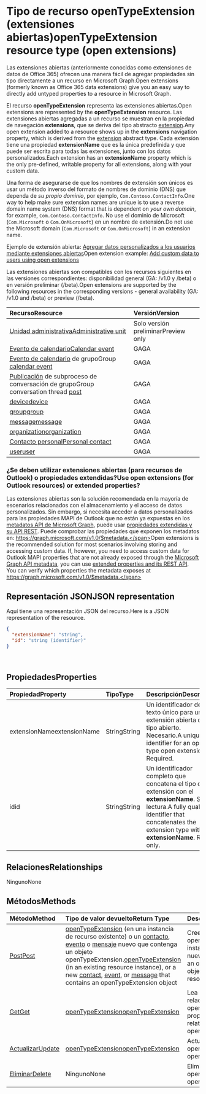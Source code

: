 # <a name="opentypeextension-resource-type-open-extensions"></a><span data-ttu-id="609a5-101">Tipo de recurso openTypeExtension (extensiones abiertas)</span><span class="sxs-lookup"><span data-stu-id="609a5-101">openTypeExtension resource type (open extensions)</span></span>

<span data-ttu-id="609a5-102">Las extensiones abiertas (anteriormente conocidas como extensiones de datos de Office 365) ofrecen una manera fácil de agregar propiedades sin tipo directamente a un recurso en Microsoft Graph.</span><span class="sxs-lookup"><span data-stu-id="609a5-102">Open extensions (formerly known as Office 365 data extensions) give you an easy way to directly add untyped properties to a resource in Microsoft Graph.</span></span> 

<span data-ttu-id="609a5-103">El recurso **openTypeExtension** representa las extensiones abiertas.</span><span class="sxs-lookup"><span data-stu-id="609a5-103">Open extensions are represented by the **openTypeExtension** resource.</span></span> <span data-ttu-id="609a5-104">Las extensiones abiertas agregadas a un recurso se muestran en la propiedad de navegación **extensions**, que se deriva del tipo abstracto [extension](extension.md).</span><span class="sxs-lookup"><span data-stu-id="609a5-104">Any open extension added to a resource shows up in the **extensions** navigation property, which is derived from the [extension](extension.md) abstract type.</span></span> <span data-ttu-id="609a5-105">Cada extensión tiene una propiedad **extensionName** que es la única predefinida y que puede ser escrita para todas las extensiones, junto con los datos personalizados.</span><span class="sxs-lookup"><span data-stu-id="609a5-105">Each extension has an **extensionName** property which is the only pre-defined, writable property for all extensions, along with your custom data.</span></span> 

<span data-ttu-id="609a5-106">Una forma de asegurarse de que los nombres de extensión son únicos es usar un método inverso del formato de nombres de dominio (DNS) que dependa de _su propio dominio_, por ejemplo, `Com.Contoso.ContactInfo`.</span><span class="sxs-lookup"><span data-stu-id="609a5-106">One way to help make sure extension names are unique is to use a reverse domain name system (DNS) format that is dependent on _your own domain_, for example, `Com.Contoso.ContactInfo`.</span></span> <span data-ttu-id="609a5-107">No use el dominio de Microsoft (`Com.Microsoft` o `Com.OnMicrosoft`) en un nombre de extensión.</span><span class="sxs-lookup"><span data-stu-id="609a5-107">Do not use the Microsoft domain (`Com.Microsoft` or `Com.OnMicrosoft`) in an extension name.</span></span>

<span data-ttu-id="609a5-108">Ejemplo de extensión abierta: [Agregar datos personalizados a los usuarios mediante extensiones abiertas](../../../concepts/extensibility_open_users.md)</span><span class="sxs-lookup"><span data-stu-id="609a5-108">Open extension example: [Add custom data to users using open extensions](../../../concepts/extensibility_open_users.md)</span></span>

<span data-ttu-id="609a5-109">Las extensiones abiertas son compatibles con los recursos siguientes en las versiones correspondientes: disponibilidad general (GA: /v1.0 y /beta) o en versión preliminar (/beta).</span><span class="sxs-lookup"><span data-stu-id="609a5-109">Open extensions are supported by the following resources in the corresponding versions - general availability (GA: /v1.0 and /beta) or preview (/beta).</span></span>

|<span data-ttu-id="609a5-110">Recurso</span><span class="sxs-lookup"><span data-stu-id="609a5-110">Resource</span></span> |<span data-ttu-id="609a5-111">Versión</span><span class="sxs-lookup"><span data-stu-id="609a5-111">Version</span></span> |
|:---------------|:-------|
| [<span data-ttu-id="609a5-112">Unidad administrativa</span><span class="sxs-lookup"><span data-stu-id="609a5-112">Administrative unit</span></span>](../../beta/resources/administrativeunit.md)  | <span data-ttu-id="609a5-113">Solo versión preliminar</span><span class="sxs-lookup"><span data-stu-id="609a5-113">Preview only</span></span> |
| [<span data-ttu-id="609a5-114">Evento de calendario</span><span class="sxs-lookup"><span data-stu-id="609a5-114">Calendar event</span></span>](event.md) | <span data-ttu-id="609a5-115">GA</span><span class="sxs-lookup"><span data-stu-id="609a5-115">GA</span></span> |
| <span data-ttu-id="609a5-116">[Evento de calendario](event.md) de grupo</span><span class="sxs-lookup"><span data-stu-id="609a5-116">Group [calendar event](event.md)</span></span> | <span data-ttu-id="609a5-117">GA</span><span class="sxs-lookup"><span data-stu-id="609a5-117">GA</span></span> |
| <span data-ttu-id="609a5-118">[Publicación](post.md) de subproceso de conversación de grupo</span><span class="sxs-lookup"><span data-stu-id="609a5-118">Group conversation thread [post](post.md)</span></span> | <span data-ttu-id="609a5-119">GA</span><span class="sxs-lookup"><span data-stu-id="609a5-119">GA</span></span> |
| [<span data-ttu-id="609a5-120">device</span><span class="sxs-lookup"><span data-stu-id="609a5-120">device</span></span>](device.md) | <span data-ttu-id="609a5-121">GA</span><span class="sxs-lookup"><span data-stu-id="609a5-121">GA</span></span> |
| [<span data-ttu-id="609a5-122">group</span><span class="sxs-lookup"><span data-stu-id="609a5-122">group</span></span>](group.md) | <span data-ttu-id="609a5-123">GA</span><span class="sxs-lookup"><span data-stu-id="609a5-123">GA</span></span> |
| [<span data-ttu-id="609a5-124">message</span><span class="sxs-lookup"><span data-stu-id="609a5-124">message</span></span>](message.md) | <span data-ttu-id="609a5-125">GA</span><span class="sxs-lookup"><span data-stu-id="609a5-125">GA</span></span> |
| [<span data-ttu-id="609a5-126">organization</span><span class="sxs-lookup"><span data-stu-id="609a5-126">organization</span></span>](organization.md) | <span data-ttu-id="609a5-127">GA</span><span class="sxs-lookup"><span data-stu-id="609a5-127">GA</span></span> |
| [<span data-ttu-id="609a5-128">Contacto personal</span><span class="sxs-lookup"><span data-stu-id="609a5-128">Personal contact</span></span>](contact.md) | <span data-ttu-id="609a5-129">GA</span><span class="sxs-lookup"><span data-stu-id="609a5-129">GA</span></span> |
| [<span data-ttu-id="609a5-130">user</span><span class="sxs-lookup"><span data-stu-id="609a5-130">user</span></span>](user.md) | <span data-ttu-id="609a5-131">GA</span><span class="sxs-lookup"><span data-stu-id="609a5-131">GA</span></span> |

### <a name="use-open-extensions-for-outlook-resources-or-extended-properties"></a><span data-ttu-id="609a5-132">¿Se deben utilizar extensiones abiertas (para recursos de Outlook) o propiedades extendidas?</span><span class="sxs-lookup"><span data-stu-id="609a5-132">Use open extensions (for Outlook resources) or extended properties?</span></span>

<span data-ttu-id="609a5-p103">Las extensiones abiertas son la solución recomendada en la mayoría de escenarios relacionados con el almacenamiento y el acceso de datos personalizados. Sin embargo, si necesita acceder a datos personalizados para las propiedades MAPI de Outlook que no están ya expuestas en los [metadatos API de Microsoft Graph](http://developer.microsoft.com/en-us/graph/docs/overview/call_api), puede usar [propiedades extendidas y su API REST](extended-properties-overview.md). Puede comprobar las propiedades que exponen los metadatos en: https://graph.microsoft.com/v1.0/$metadata.</span><span class="sxs-lookup"><span data-stu-id="609a5-p103">Open extensions is the recommended solution for most scenarios involving storing and accessing custom data. If, however, you need to access custom data for Outlook MAPI properties that are not already exposed through the [Microsoft Graph API metadata](http://developer.microsoft.com/en-us/graph/docs/overview/call_api), you can use [extended properties and its REST API](extended-properties-overview.md). You can verify which properties the metadata exposes at https://graph.microsoft.com/v1.0/$metadata.</span></span>


## <a name="json-representation"></a><span data-ttu-id="609a5-136">Representación JSON</span><span class="sxs-lookup"><span data-stu-id="609a5-136">JSON representation</span></span>

<span data-ttu-id="609a5-137">Aquí tiene una representación JSON del recurso.</span><span class="sxs-lookup"><span data-stu-id="609a5-137">Here is a JSON representation of the resource.</span></span>

<!-- {
  "blockType": "resource",
  "optionalProperties": [

  ],
  "@odata.type": "microsoft.graph.opentypeextension"
}-->

```json
{
  "extensionName": "string",
  "id": "string (identifier)"
}

```

<br/>

## <a name="properties"></a><span data-ttu-id="609a5-138">Propiedades</span><span class="sxs-lookup"><span data-stu-id="609a5-138">Properties</span></span>

|<span data-ttu-id="609a5-139">Propiedad</span><span class="sxs-lookup"><span data-stu-id="609a5-139">Property</span></span>      |<span data-ttu-id="609a5-140">Tipo</span><span class="sxs-lookup"><span data-stu-id="609a5-140">Type</span></span>    |<span data-ttu-id="609a5-141">Descripción</span><span class="sxs-lookup"><span data-stu-id="609a5-141">Description</span></span> |
|:---------------|:--------|:----------|
|<span data-ttu-id="609a5-142">extensionName</span><span class="sxs-lookup"><span data-stu-id="609a5-142">extensionName</span></span>|<span data-ttu-id="609a5-143">String</span><span class="sxs-lookup"><span data-stu-id="609a5-143">String</span></span>|<span data-ttu-id="609a5-p104">Un identificador de texto único para una extensión abierta de tipo abierto. Necesario.</span><span class="sxs-lookup"><span data-stu-id="609a5-p104">A unique text identifier for an open type open extension. Required.</span></span>|
|<span data-ttu-id="609a5-146">id</span><span class="sxs-lookup"><span data-stu-id="609a5-146">id</span></span>|<span data-ttu-id="609a5-147">String</span><span class="sxs-lookup"><span data-stu-id="609a5-147">String</span></span>| <span data-ttu-id="609a5-p105">Un identificador completo que concatena el tipo de extensión con el **extensionName**. Solo lectura.</span><span class="sxs-lookup"><span data-stu-id="609a5-p105">A fully qualified identifier that concatenates the extension type with the **extensionName**. Read-only.</span></span>|

## <a name="relationships"></a><span data-ttu-id="609a5-150">Relaciones</span><span class="sxs-lookup"><span data-stu-id="609a5-150">Relationships</span></span>

<span data-ttu-id="609a5-151">Ninguno</span><span class="sxs-lookup"><span data-stu-id="609a5-151">None</span></span>


## <a name="methods"></a><span data-ttu-id="609a5-152">Métodos</span><span class="sxs-lookup"><span data-stu-id="609a5-152">Methods</span></span>

|<span data-ttu-id="609a5-153">Método</span><span class="sxs-lookup"><span data-stu-id="609a5-153">Method</span></span>        |<span data-ttu-id="609a5-154">Tipo de valor devuelto</span><span class="sxs-lookup"><span data-stu-id="609a5-154">Return Type</span></span> |<span data-ttu-id="609a5-155">Descripción</span><span class="sxs-lookup"><span data-stu-id="609a5-155">Description</span></span> |
|:---------------|:--------|:----------|
|[<span data-ttu-id="609a5-156">Post</span><span class="sxs-lookup"><span data-stu-id="609a5-156">Post</span></span>](../api/opentypeextension_post_opentypeextension.md) | <span data-ttu-id="609a5-157">[openTypeExtension](opentypeextension.md) (en una instancia de recurso existente) o un [contacto](../resources/contact.md), [evento](../resources/event.md) o [mensaje](../resources/message.md) nuevo que contenga un objeto openTypeExtension.</span><span class="sxs-lookup"><span data-stu-id="609a5-157">[openTypeExtension](opentypeextension.md) (in an existing resource instance), or a new [contact](../resources/contact.md), [event](../resources/event.md), or [message](../resources/message.md) that contains an openTypeExtension object</span></span> | <span data-ttu-id="609a5-158">Cree un objeto openTypeExtension en una instancia de recursos nueva o existente.</span><span class="sxs-lookup"><span data-stu-id="609a5-158">Create an openTypeExtension object in an existing or new resource instance.</span></span>|
|[<span data-ttu-id="609a5-159">Get</span><span class="sxs-lookup"><span data-stu-id="609a5-159">Get</span></span>](../api/opentypeextension_get.md) | [<span data-ttu-id="609a5-160">openTypeExtension</span><span class="sxs-lookup"><span data-stu-id="609a5-160">openTypeExtension</span></span>](opentypeextension.md) |<span data-ttu-id="609a5-161">Lea las propiedades y las relaciones del objeto openTypeExtension.</span><span class="sxs-lookup"><span data-stu-id="609a5-161">Read properties and relationships of openTypeExtension object.</span></span>|
|[<span data-ttu-id="609a5-162">Actualizar</span><span class="sxs-lookup"><span data-stu-id="609a5-162">Update</span></span>](../api/opentypeextension_update.md) | [<span data-ttu-id="609a5-163">openTypeExtension</span><span class="sxs-lookup"><span data-stu-id="609a5-163">openTypeExtension</span></span>](opentypeextension.md)   |<span data-ttu-id="609a5-164">Actualice el objeto openTypeExtension.</span><span class="sxs-lookup"><span data-stu-id="609a5-164">Update openTypeExtension object.</span></span> |
|[<span data-ttu-id="609a5-165">Eliminar</span><span class="sxs-lookup"><span data-stu-id="609a5-165">Delete</span></span>](../api/opentypeextension_delete.md) | <span data-ttu-id="609a5-166">Ninguno</span><span class="sxs-lookup"><span data-stu-id="609a5-166">None</span></span> |<span data-ttu-id="609a5-167">Elimine el objeto openTypeExtension.</span><span class="sxs-lookup"><span data-stu-id="609a5-167">Delete openTypeExtension object.</span></span> |

<!-- uuid: 8fcb5dbc-d5aa-4681-8e31-b001d5168d79
2015-10-25 14:57:30 UTC -->
<!-- {
  "type": "#page.annotation",
  "description": "openTypeExtension resource",
  "keywords": "",
  "section": "documentation",
  "tocPath": ""
}-->
